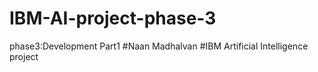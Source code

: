# IBM-AI-project-phase-3
phase3:Development Part1 #Naan Madhalvan #IBM Artificial Intelligence project
